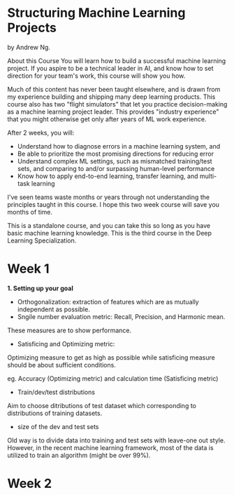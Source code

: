 # Structuring Machine Learning Projects
by Andrew Ng.

About this Course
You will learn how to build a successful machine learning project. If you aspire to be a technical leader in AI, and know how to set direction for your team's work, this course will show you how.

Much of this content has never been taught elsewhere, and is drawn from my experience building and shipping many deep learning products. This course also has two "flight simulators" that let you practice decision-making as a machine learning project leader. This provides "industry experience" that you might otherwise get only after years of ML work experience.

After 2 weeks, you will: 
- Understand how to diagnose errors in a machine learning system, and 
- Be able to prioritize the most promising directions for reducing error
- Understand complex ML settings, such as mismatched training/test sets, and comparing to and/or surpassing human-level performance
- Know how to apply end-to-end learning, transfer learning, and multi-task learning

I've seen teams waste months or years through not understanding the principles taught in this course. I hope this two week course will save you months of time.

This is a standalone course, and you can take this so long as you have basic machine learning knowledge. This is the third course in the Deep Learning Specialization.
# Week 1
**1. Setting up your goal**
- Orthogonalization: extraction of features which are as mutually independent as possible.
- Sngile number evaluation metric: Recall, Precision, and Harmonic mean.

These measures are to show performance.

- Satisficing and Optimizing metric:

Optimizing measure to get as high as possible while satisficing measure should be about sufficient conditions.

eg. Accuracy (Optimizing metric) and calculation time (Satisficing metric)

- Train/dev/test distributions

Aim to choose ditributions of test dataset which corresponding to distributions of training datasets.

- size of the dev and test sets

Old way is to divide data into training and test sets with leave-one out style.
However, in the recent machine learning framework, most of the data is utilized to train an algorithm (might be over 99%).



# Week 2
